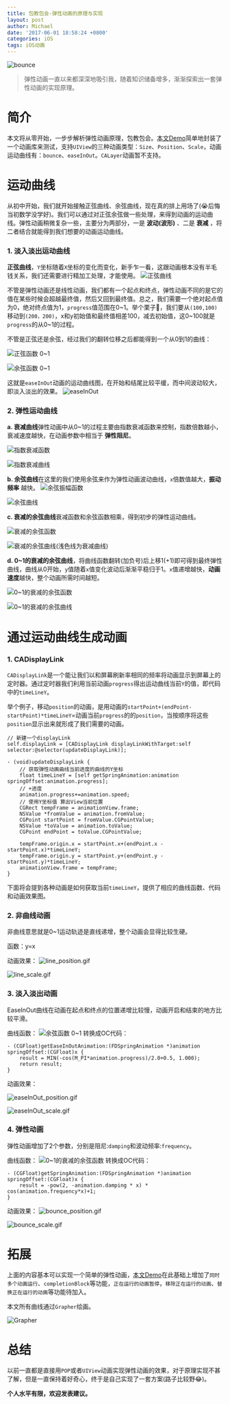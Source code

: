 ```yaml
---
title: 包教包会-弹性动画的原理与实现
layout: post
author: Michael
date: '2017-06-01 18:58:24 +0800'
categories: iOS
tags: iOS动画
---
```

![bounce](http://upload-images.jianshu.io/upload_images/1319710-9a26ccb3e9d384cc.jpeg?imageMogr2/auto-orient/strip%7CimageView2/2/w/1240)

>弹性动画一直以来都深深地吸引我，随着知识储备增多，渐渐探索出一套弹性动画的实现原理。

# 简介
本文将从零开始，一步步解析弹性动画原理，包教包会。[本文Demo](https://github.com/xietao3/SpringAnimationDemo2)简单地封装了一个动画库来测试，支持``UIView``的三种动画类型：``Size``、``Position``、``Scale``，动画运动曲线有：``bounce``、``easeInOut``。``CALayer``动画暂不支持。

# 运动曲线
从初中开始，我们就开始接触正弦曲线、余弦曲线，现在真的排上用场了(😭后悔当初数学没学好)。我们可以通过对正弦余弦做一些处理，来得到动画的运动曲线。弹性动画稍微复杂一些，主要分为两部分，一是 **波动(波形)** 、二是 **衰减** ，将二者结合就能得到我们想要的动画运动曲线。

### 1. 淡入淡出运动曲线
**正弦曲线**，``Y``坐标随着``X``坐标的变化而变化，新手乍一看，这跟动画根本没有半毛钱关系，我们还需要进行精加工处理，才能使用。
![正弦曲线](http://upload-images.jianshu.io/upload_images/1319710-05f96d224992fa2b.jpg?imageMogr2/auto-orient/strip%7CimageView2/2/w/520)

不管是弹性动画还是线性动画，我们都有一个起点和终点，弹性动画不同的是它的值在某些时候会超越最终值，然后又回到最终值。总之，我们需要一个绝对起点值为0，绝对终点值为1，``progress``值范围在0~1。举个栗子🌰，我们要从``(100,100)``移动到``(200，200)``，x和y初始值和最终值相差100，减去初始值，这0~100就是``progress``的从0~1的过程。

不管是正弦还是余弦，经过我们的翻转位移之后都能得到一个从0到1的曲线：

![正弦函数 0~1](http://upload-images.jianshu.io/upload_images/1319710-932bcddfc86cbcd2.png?imageMogr2/auto-orient/strip%7CimageView2/2/w/1240)


![余弦函数 0~1](http://upload-images.jianshu.io/upload_images/1319710-38c4baf555b0d3b3.png?imageMogr2/auto-orient/strip%7CimageView2/2/w/1240)

这就是``easeInOut``动画的运动曲线图，在开始和结尾比较平缓，而中间波动较大，即淡入淡出的效果。
![easeInOut
](http://upload-images.jianshu.io/upload_images/1319710-87bc42c4c6c36e52.jpg?imageMogr2/auto-orient/strip%7CimageView2/2/w/1240)


### 2. 弹性运动曲线
**a. 衰减曲线**弹性动画中从0~1的过程主要由指数衰减函数来控制，指数倍数越小，衰减速度越快，在动画参数中相当于 **弹性阻尼**。

![指数衰减函数](http://upload-images.jianshu.io/upload_images/1319710-b21e3f89d1e68df9.png?imageMogr2/auto-orient/strip%7CimageView2/2/w/1240)

![指数衰减曲线](http://upload-images.jianshu.io/upload_images/1319710-6264f2abd3705ad7.png?imageMogr2/auto-orient/strip%7CimageView2/2/w/640)

**b. 余弦曲线**在这里的我们使用余弦来作为弹性动画波动曲线，``x``倍数值越大，**振动频率** 越快。
![余弦振幅函数](http://upload-images.jianshu.io/upload_images/1319710-92b55a2835db51a6.png?imageMogr2/auto-orient/strip%7CimageView2/2/w/240)


![余弦曲线](http://upload-images.jianshu.io/upload_images/1319710-32a45f4280d12cb8.png?imageMogr2/auto-orient/strip%7CimageView2/2/w/640)

**c. 衰减的余弦曲线**衰减函数和余弦函数相乘，得到初步的弹性运动曲线。

![衰减的余弦函数](http://upload-images.jianshu.io/upload_images/1319710-e5472a6284d81f95.png?imageMogr2/auto-orient/strip%7CimageView2/2/w/240)

![衰减的余弦曲线(浅色线为衰减曲线)](http://upload-images.jianshu.io/upload_images/1319710-970a17b72672348a.png?imageMogr2/auto-orient/strip%7CimageView2/2/w/640)

**d. 0~1的衰减的余弦曲线**，将曲线函数翻转(加负号)后上移1(+1)即可得到最终弹性曲线，曲线从0开始，``y``值随着``x``值变化波动后渐渐平稳归于1。``x``值递增越快，**动画速度**越快，整个动画所需时间越短。

![0~1的衰减的余弦函数](http://upload-images.jianshu.io/upload_images/1319710-86c4baafb1891680.png?imageMogr2/auto-orient/strip%7CimageView2/2/w/1240)

![0~1的衰减的余弦曲线](http://upload-images.jianshu.io/upload_images/1319710-2d667b4c5eb53f3d.png?imageMogr2/auto-orient/strip%7CimageView2/2/w/640)

# 通过运动曲线生成动画
### 1. CADisplayLink
``CADisplayLink``是一个能让我们以和屏幕刷新率相同的频率将动画显示到屏幕上的定时器。通过定时器我们利用当前动画``progress``得出运动曲线当前``Y``的值，即代码中的``timeLineY``。

举个例子，移动``position``的动画，是用动画的``startPoint+(endPoint-startPoint)*timeLineY``=动画当前``progress``的的``position``，当按顺序将这些``position``显示出来就形成了我们需要的动画。


```
// 新建一个displayLink
self.displayLink = [CADisplayLink displayLinkWithTarget:self selector:@selector(updateDisplayLink)];

- (void)updateDisplayLink {
    // 获取弹性动画曲线当前进度的曲线的Y坐标
    float timeLineY = [self getSpringAnimation:animation springOffset:animation.progress];
    // +进度
    animation.progress+=animation.speed;
    // 使用Y坐标值 算出View当前位置
    CGRect tempFrame = animationView.frame;
    NSValue *fromValue = animation.fromValue;
    CGPoint startPoint = fromValue.CGPointValue;
    NSValue *toValue = animation.toValue;
    CGPoint endPoint = toValue.CGPointValue;
      
    tempFrame.origin.x = startPoint.x+(endPoint.x - startPoint.x)*timeLineY;
    tempFrame.origin.y = startPoint.y+(endPoint.y - startPoint.y)*timeLineY;
    animationView.frame = tempFrame;
}
```

下面将会提到各种动画是如何获取当前``timeLineY``，提供了相应的曲线函数、代码和动画效果图。

### 2. 非曲线动画
非曲线意思就是0~1运动轨迹是直线递增，整个动画会显得比较生硬。

函数：y=x

动画效果：
![line_position.gif](http://upload-images.jianshu.io/upload_images/1319710-d5a452b8df816080.gif?imageMogr2/auto-orient/strip)

![line_scale.gif](http://upload-images.jianshu.io/upload_images/1319710-7f1cc59b4a09e323.gif?imageMogr2/auto-orient/strip)

### 3. 淡入淡出动画
EaseInOut曲线在动画在起点和终点的位置递增比较慢，动画开启和结束的地方比较平滑。

曲线函数：
![余弦函数 0~1](http://upload-images.jianshu.io/upload_images/1319710-38c4baf555b0d3b3.png?imageMogr2/auto-orient/strip%7CimageView2/2/w/240)
转换成OC代码：
```
- (CGFloat)getEaseInOutAnimation:(FDSpringAnimation *)animation springOffset:(CGFloat)x {
    result = MIN(-cos(M_PI*animation.progress)/2.0+0.5, 1.000);
    return result;
}
```
动画效果：

![easeInOut_position.gif](http://upload-images.jianshu.io/upload_images/1319710-ab1b9e446018a073.gif?imageMogr2/auto-orient/strip)

![easeInOut_scale.gif](http://upload-images.jianshu.io/upload_images/1319710-490bd047bffe438e.gif?imageMogr2/auto-orient/strip)

### 4. 弹性动画
弹性动画增加了2个参数，分别是阻尼:``damping``和波动频率:``frequency``。

曲线函数：
![0~1的衰减的余弦函数](http://upload-images.jianshu.io/upload_images/1319710-86c4baafb1891680.png?imageMogr2/auto-orient/strip%7CimageView2/2/w/1240)
转换成OC代码：
```
- (CGFloat)getSpringAnimation:(FDSpringAnimation *)animation springOffset:(CGFloat)x {
    result = -pow(2, -animation.damping * x) * cos(animation.frequency*x)+1;
}
```  
动画效果：
![bounce_position.gif](http://upload-images.jianshu.io/upload_images/1319710-84cf1273d105f391.gif?imageMogr2/auto-orient/strip)

![bounce_scale.gif](http://upload-images.jianshu.io/upload_images/1319710-0ccc79bf30a3f7af.gif?imageMogr2/auto-orient/strip)


# 拓展
上面的内容基本可以实现一个简单的弹性动画，[本文Demo](https://github.com/xietao3/SpringAnimationDemo2)在此基础上增加了``同时多个动画运行``、``completionBlock``等功能，``正在运行的动画暂停``，``移除正在运行的动画``、``替换正在运行的动画``等功能待加入。

本文所有曲线通过``Grapher``绘画。

![Grapher](http://upload-images.jianshu.io/upload_images/1319710-84e3e8dc286b96e7.png?imageMogr2/auto-orient/strip%7CimageView2/2/w/340)

# 总结
以前一直都是直接用``POP``或者``UIView``动画实现弹性动画的效果，对于原理实现不甚了解，但是一直保持着好奇心，终于是自己实现了一套方案(路子比较野😂)。

**个人水平有限，欢迎发表建议。**
